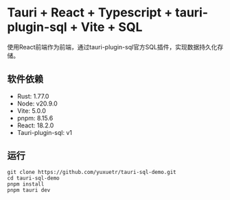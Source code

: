 # Tauri + React + Typescript + tauri-plugin-sql + Vite + SQL

使用React前端作为前端，通过tauri-plugin-sql官方SQL插件，实现数据持久化存储。

## 软件依赖
- Rust: 1.77.0
- Node: v20.9.0
- Vite: 5.0.0
- pnpm: 8.15.6
- React: 18.2.0
- Tauri-plugin-sql: v1

## 运行
```shell
git clone https://github.com/yuxuetr/tauri-sql-demo.git
cd tauri-sql-demo
pnpm install
pnpm tauri dev
```

